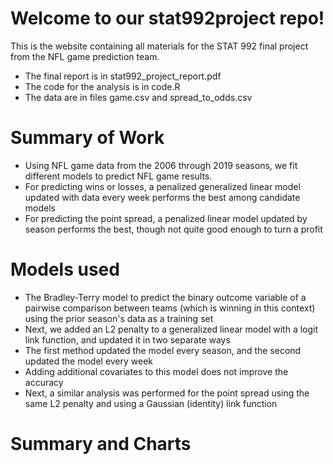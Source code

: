 # Welcome to our stat992project repo!
This is the website containing all materials for the STAT 992 final project from the NFL game prediction team.
- The final report is in stat992_project_report.pdf
- The code for the analysis is in code.R
- The data are in files game.csv and spread_to_odds.csv

# Summary of Work

- Using NFL game data from the 2006 through 2019 seasons, we fit different models to predict NFL game results. 
- For predicting wins or losses, a penalized generalized linear model updated with data every week performs the best among candidate models
- For predicting the point spread, a penalized linear model updated by season performs the best, though not quite good enough to turn a profit 

# Models used

- The Bradley-Terry model to predict the binary outcome variable of a pairwise comparison between teams (which is winning in this context) using the prior season's data as a training set 
- Next, we added an L2 penalty to a generalized linear model with a logit link function, and updated it in two separate ways
- The first method updated the model every season, and the second updated the model every week
- Adding additional covariates to this model does not improve the accuracy
- Next, a similar analysis was performed for the point spread using the same L2 penalty and using a Gaussian (identity) link function

# Summary and Charts

